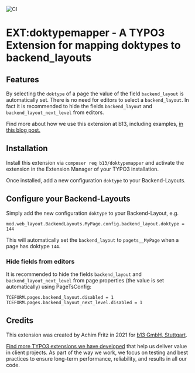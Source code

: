 ![CI](https://github.com/b13/doktypemapper/actions/workflows/ci.yml/badge.svg)

# EXT:doktypemapper - A TYPO3 Extension for mapping doktypes to backend_layouts

## Features

By selecting the `doktype` of a page the value of the field ``backend_layout`` is automatically set. There is no need for editors to select a ``backend_layout``. In fact it is recommended to hide the fields ``backend_layout`` and ``backend_layout_next_level`` from editors.

Find more about how we use this extension at b13, including examples, [in this blog post.](https://b13.com/blog/simplify-your-typo3-page-configuration)

## Installation

Install this extension via `composer req b13/doktypemapper` and activate
the extension in the Extension Manager of your TYPO3 installation.

Once installed, add a new configuration ``doktype`` to your Backend-Layouts.

## Configure your Backend-Layouts

Simply add the new configuration ```doktype``` to your Backend-Layout, e.g.

```
mod.web_layout.BackendLayouts.MyPage.config.backend_layout.doktype = 144
```

This will automatically set the ```backend_layout``` to ``pagets__MyPage`` when a page has doktype ``144``.

### Hide fields from editors

It is recommended to hide the fields ``backend_layout`` and ``backend_layout_next_level`` from page properties (the value is set automatically) using PageTsConfig:

```
TCEFORM.pages.backend_layout.disabled = 1
TCEFORM.pages.backend_layout_next_level.disabled = 1
```

## Credits

This extension was created by Achim Fritz in 2021 for [b13 GmbH, Stuttgart](https://b13.com).

[Find more TYPO3 extensions we have developed](https://b13.com/useful-typo3-extensions-from-b13-to-you) that help us deliver value in client projects. As part of the way we work, we focus on testing and best practices to ensure long-term performance, reliability, and results in all our code.
